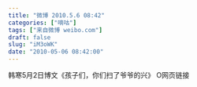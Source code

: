 ```yaml
---
title: "微博 2010.5.6 08:42"
categories: ["嘀咕"]
tags: ["来自微博 weibo.com"]
draft: false
slug: "iM3oWK"
date: "2010-05-06 08:42:00"
---
```


<p>韩寒5月2日博文《孩子们，你们扫了爷爷的兴》  O网页链接 ​​​​</p>
